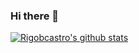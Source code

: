 ### Hi there 👋

<!--
**rigobcastro/rigobcastro** is a ✨ _special_ ✨ repository because its `README.md` (this file) appears on your GitHub profile.

Here are some ideas to get you started:

- 🔭 I’m currently working on ...
- 🌱 I’m currently learning ...
- 👯 I’m looking to collaborate on ...
- 🤔 I’m looking for help with ...
- 💬 Ask me about ...
- 📫 How to reach me: ...
- 😄 Pronouns: ...
- ⚡ Fun fact: ...
-->

[![Rigobcastro's github stats](https://github-readme-stats.vercel.app/api?username=rigobcastro&count_private=true&show_icons=true)](https://github.com/rigobcastro)
